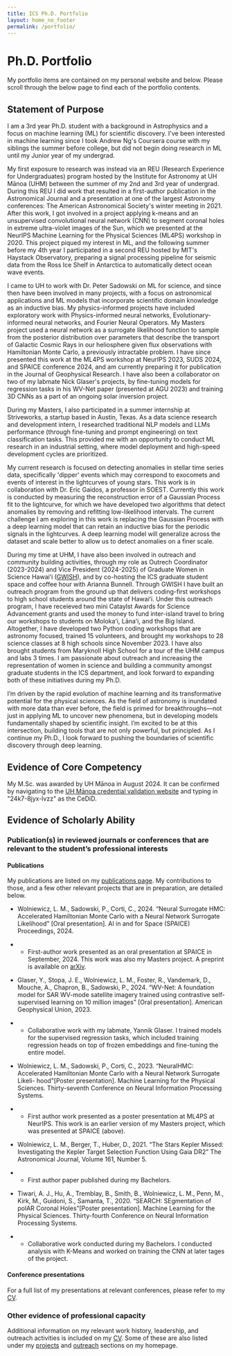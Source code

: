 ```yaml
---
title: ICS Ph.D. Portfolio
layout: home_no_footer
permalink: /portfolio/
---
```


# Ph.D. Portfolio
My portfolio items are contained on my personal website and below. Please scroll through the below page to find each of the portfolio contents.

## Statement of Purpose

I am a 3rd year Ph.D. student with a background in Astrophysics and a focus on machine learning (ML) for scientific discovery. I've been interested in machine learning since I took Andrew Ng's Coursera course with my siblings the summer before college, but did not begin doing research in ML until my Junior year of my undergrad. 

My first exposure to research was instead via an REU (Research Experience for Undergraduates) program hosted by the Institute for Astronomy at UH Mānoa (UHM) between the summer of my 2nd and 3rd year of undergrad. During this REU I did work that resulted in a first-author publication in the Astronomical Journal and a presentation at one of the largest Astronomy conferences: The American Astronomical Society's winter meeting in 2021. After this work, I got involved in a project applying k-means and an unsupervised convolutional neural network (CNN) to segment coronal holes in extreme ultra-violet images of the Sun, which we presented at the NeurIPS Machine Learning for the Physical Sciences (ML4PS) workshop in 2020. This project piqued my interest in ML, and the following summer before my 4th year I participated in a second REU hosted by MIT's Haystack Observatory, preparing a signal processing pipeline for seismic data from the Ross Ice Shelf in Antarctica to automatically detect ocean wave events. 

I came to UH to work with Dr. Peter Sadowski on ML for science, and since then have been involved in many projects, with a focus on astronomical applications and ML models that incorporate scientific domain knowledge as an inductive bias. My physics-informed projects have included exploratory work with Physics-informed neural networks, Evolutionary-informed neural networks, and Fourier Neural Operators. My Masters project used a neural network as a surrogate likelihood function to sample from the posterior distribution over parameters that describe the transport of Galactic Cosmic Rays in our heliosphere given flux observations with Hamiltonian Monte Carlo, a previously intractable problem. I have since presented this work at the ML4PS workshop at NeurIPS 2023, SUDS 2024, and SPAICE conference 2024, and am currently preparing it for publication in the Journal of Geophysical Research. I have also been a collaborator on two of my labmate Nick Glaser's projects, by fine-tuning models for regression tasks in his WV-Net paper (presented at AGU 2023) and training 3D CNNs as a part of an ongoing solar inversion project.

During my Masters, I also participated in a summer internship at Striveworks, a startup based in Austin, Texas. As a data science research and development intern, I researched traditional NLP models and LLMs performance (through fine-tuning and prompt engineering) on text classification tasks. This provided me with an opportunity to conduct ML research in an industrial setting, where model deployment and high-speed development cycles are prioritized.

My current research is focused on detecting anomalies in stellar time series data, specifically 'dipper' events which may correspond to exocomets and events of interest in the lightcurves of young stars. This work is in collaboration with Dr. Eric Gaidos, a professor in SOEST. Currently this work is conducted by measuring the reconstruction error of a Gaussian Process fit to the lightcurve, for which we have developed two algorithms that detect anomalies by removing and refitting low-likelihood intervals. The current challenge I am exploring in this work is replacing the Gaussian Process with a deep learning model that can retain an inductive bias for the periodic signals in the lightcurves. A deep learning model will generalize across the dataset and scale better to allow us to detect anomalies on a finer scale.

During my time at UHM, I have also been involved in outreach and community building activities, through my role as Outrech Coordinator (2023-2024) and Vice President (2024-2025) of Graduate Women in Science Hawaiʻi ([GWISH](https://www.gwishawaii.org/)), and by co-hosting the ICS graduate student space and coffee hour with Arianna Bunnell. Through GWISH I have built an outreach program from the ground up that delivers coding-first workshops to high school students around the state of Hawaiʻi. Under this outreach program, I have receieved two mini Cataylst Awards for Science Advancement grants and used the money to fund inter-island travel to bring our workshops to students on Molokaʻi, Lānaʻi, and the Big Island. Altogether, I have developed two Python coding workshops that are astronomy focused, trained 15 volunteers, and brought my workshops to 28 science classes at 8 high schools since November 2023. I have also brought students from Maryknoll High School for a tour of the UHM campus and labs 3 times. I am passionate about outreach and increasing the representation of women in science and building a community amongst graduate students in the ICS department, and look forward to expanding both of these initiatives during my Ph.D.

I’m driven by the rapid evolution of machine learning and its transformative potential for the physical sciences. As the field of astronomy is inundated with more data than ever before, the field is primed for breakthroughs—not just in applying ML to uncover new phenomena, but in developing models fundamentally shaped by scientific insight. I’m excited to be at this intersection, building tools that are not only powerful, but principled. As I continue my Ph.D., I look forward to pushing the boundaries of scientific discovery through deep learning.

## Evidence of Core Competency
My M.Sc. was awarded by UH Mānoa in August 2024. It can be confirmed by navigating to the [UH Mānoa credential validation website](https://www.hawaii.edu/cecredentials/validate/) and typing in "24k7-8jyx-lvzz" as the CeDiD.

## Evidence of Scholarly Ability
### Publication(s)  in  reviewed  journals  or  conferences  that  are  relevant  to  the student’s professional interests
#### Publications
My publications are listed on my [publications page](https://linneawolniewicz.github.io/publications/). My contributions to those, and a few other relevant projects that are in preparation, are detailed below.

- Wolniewicz, L. M., Sadowski, P., Corti, C., 2024. “Neural Surrogate HMC: Accelerated Hamiltonian Monte Carlo with a Neural Network Surrogate
Likelihood” [Oral presentation]. AI in and for Space (SPAICE) Proceedings, 2024.
- - First-author work presented as an oral presentation at SPAICE in September, 2024. This work was also my Masters project. A preprint is available on [arXiv](https://arxiv.org/abs/2407.20432).

- Glaser, Y., Stopa, J. E., Wolniewicz, L. M., Foster, R., Vandemark, D., Mouche, A., Chapron, B., Sadowski, P., 2024. “WV-Net: A foundation model
for SAR WV-mode satellite imagery trained using contrastive self-supervised learning on 10 million images” [Oral presentation]. American Geophysical Union, 2023.
- - Collaborative work with my labmate, Yannik Glaser. I trained models for the supervised regression tasks, which included training regression heads on top of frozen embeddings and fine-tuning the entire model.

- Wolniewicz, L. M., Sadowski, P., Corti, C., 2023. “NeuralHMC: Accelerated Hamiltonian Monte Carlo with a Neural Network Surrogate Likeli-
hood”[Poster presentation]. Machine Learning for the Physical Sciences. Thirty-seventh Conference on Neural Information Processing Systems.
- - First author work presented as a poster presentation at ML4PS at NeurIPS. This work is an earlier version of my Masters project, which was presented at SPAICE (above).

- Wolniewicz, L. M., Berger, T., Huber, D., 2021. “The Stars Kepler Missed: Investigating the Kepler Target Selection Function Using Gaia DR2” The
Astronomical Journal, Volume 161, Number 5. 
- - First author paper published during my Bachelors.

- Tiwari, A. J., Hu, A., Tremblay, B., Smith, B., Wolniewicz, L. M., Penn, M., Kirk, M., Guidoni, S., Samanta, T., 2020. “SEARCH: SEgmentation of
polAR Coronal Holes”[Poster presentation]. Machine Learning for the Physical Sciences. Thirty-fourth Conference on Neural Information Processing
Systems.
- - Collaborative work conducted during my Bachelors. I conducted analysis with K-Means and worked on training the CNN at later tages of the project.

#### Conference presentations
For a full list of my presentations at relevant conferences, please refer to my [CV](https://linneawolniewicz.github.io/resources/linnea_wolniewicz_cv.pdf). 

### Other evidence of professional capacity
Additional information on my relevant work history, leadership, and outreach activities is included on my [CV](https://linneawolniewicz.github.io/resources/linnea_wolniewicz_cv.pdf). Some of these are also listed under my [projects](https://linneawolniewicz.github.io/#projects) and [outreach](https://linneawolniewicz.github.io/#outreach) sections on my homepage.

